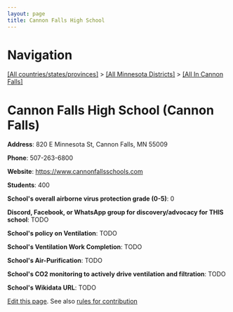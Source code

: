 ```yaml
---
layout: page
title: Cannon Falls High School
---
```

# Navigation

[[All countries/states/provinces]](../../..) > [[All Minnesota Districts]](../..) > [[All In Cannon Falls]](..)

# Cannon Falls High School (Cannon Falls)

**Address**: 820 E Minnesota St, Cannon Falls, MN 55009

**Phone**: 507-263-6800

**Website**: <https://www.cannonfallsschools.com>

**Students**: 400

**School's overall airborne virus protection grade (0-5)**: 0

**Discord, Facebook, or WhatsApp group for discovery/advocacy for THIS school**: TODO

**School's policy on Ventilation**: TODO

**School's Ventilation Work Completion**: TODO

**School's Air-Purification**: TODO

**School's CO2 monitoring to actively drive ventilation and filtration**: TODO

**School's Wikidata URL**: TODO


[Edit this page](https://github.com/ventilate-schools/MN/edit/main/./Cannon_Falls/Cannon_Falls_High_School.md). See also [rules for contribution](../../../contribution-rules/)